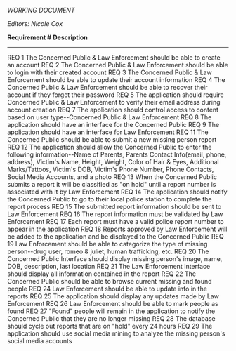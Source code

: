 *WORKING DOCUMENT*

*Editors: Nicole Cox*

  **Requirement \#**   **Description**
  -------------------- --------------------------------------------------------------------------------------------------------------------------------------------------------------------------------------------------------------------------------------------------------------------------------------------------------------------
  REQ 1                The Concerned Public & Law Enforcement should be able to create an account
  REQ 2                The Concerned Public & Law Enforcement should be able to login with their created account
  REQ 3                The Concerned Public & Law Enforcement should be able to update their account information
  REQ 4                The Concerned Public & Law Enforcement should be able to recover their account if they forget their password
  REQ 5                The application should require Concerned Public & Law Enforcement to verify their email address during account creation
  REQ 7                The application should control access to content based on user type\--Concerned Public & Law Enforcement
  REQ 8                The application should have an interface for the Concerned Public
  REQ 9                The application should have an interface for Law Enforcement
  REQ 11               The Concerned Public should be able to submit a new missing person report
  REQ 12               The application should allow the Concerned Public to enter the following information\--Name of Parents, Parents Contact Info(email, phone, address), Victim's Name, Height, Weight, Color of Hair & Eyes, Additional Marks/Tattoos, Victim's DOB, Victim's Phone Number, Phone Contacts, Social Media Accounts, and a photo
  REQ 13               When the Concerned Public submits a report it will be classified as \"on hold\" until a report number is associated with it by Law Enforcement
  REQ 14               The application should notify the Concerned Public to go to their local police station to complete the report process
  REQ 15               The submitted report information should be sent to Law Enforcement
  REQ 16               The report information must be validated by Law Enforcement
  REQ 17               Each report must have a valid police report number to appear in the application
  REQ 18               Reports approved by Law Enforcement will be added to the application and be displayed to the Concerned Public
  REQ 19               Law Enforcement should be able to categorize the type of missing person\--drug user, romeo & juliet, human trafficking, etc.
  REQ 20               The Concerned Public Interface should display missing person\'s image, name, DOB, description, last location
  REQ 21               The Law Enforcement Interface should display all information contained in the report
  REQ 22               The Concerned Public should be able to browse current missing and found people
  REQ 24               Law Enforcement should be able to update info in the reports
  REQ 25               The application should display any updates made by Law Enforcement
  REQ 26               Law Enforcement should be able to mark people as found
  REQ 27               \"Found\" people will remain in the application to notify the Concerned Public that they are no longer missing
  REQ 28               The database should cycle out reports that are on \"hold\" every 24 hours
  REQ 29               The application should use social media mining to analyze the missing person\'s social media accounts
